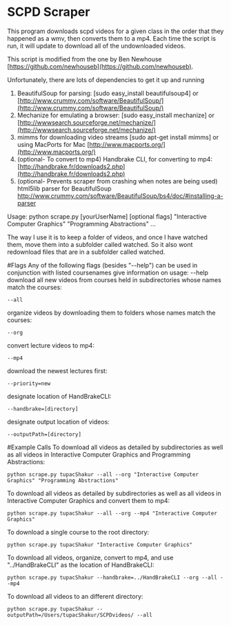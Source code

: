 # SCPD Scraper

This program downloads scpd videos for a given class in the order
that they happened as a wmv, then converts them to a mp4. Each time 
the script is run, it will update to download all of the undownloaded
videos. 

This script is modified from the one by Ben Newhouse [https://github.com/newhouseb](https://github.com/newhouseb).

Unfortunately, there are lots of dependencies to get it up and running

1. BeautifulSoup for parsing: [sudo easy_install beautifulsoup4] or [http://www.crummy.com/software/BeautifulSoup/](http://www.crummy.com/software/BeautifulSoup/)
2. Mechanize for emulating a browser: [sudo easy_install mechanize] or [http://wwwsearch.sourceforge.net/mechanize/](http://wwwsearch.sourceforge.net/mechanize/)
3. mimms for downloading video streams [sudo apt-get install mimms] or using MacPorts for Mac [http://www.macports.org/](http://www.macports.org/)
4. (optional- To convert to mp4) Handbrake CLI, for converting to mp4: [http://handbrake.fr/downloads2.php](http://handbrake.fr/downloads2.php)
5. (optional- Prevents scraper from crashing when notes are being used) html5lib parser for BeautifulSoup http://www.crummy.com/software/BeautifulSoup/bs4/doc/#installing-a-parser


Usage: 
    python scrape.py [yourUserName] [optional flags] "Interactive Computer Graphics" "Programming Abstractions" ...


The way I use it is to keep a folder of videos, and once I have watched them, move them
into a subfolder called watched. So it also wont redownload files that are in a subfolder
called watched.


#Flags
Any of the following flags (besides "--help") can be used in conjunction with listed coursenames
give information on usage:
	--help
download all new videos from courses held in subdirectories whose names match the courses:

	--all
organize videos by downloading them to folders whose names match the courses:

	--org
convert lecture videos to mp4:

	--mp4
download the newest lectures first:

	--priority=new
designate location of HandBrakeCLI:

	--handbrake=[directory]
designate output location of videos:

	--outputPath=[directory]

#Example Calls
To download all videos as detailed by subdirectories as well as all videos in Interactive Computer Graphics and Programming Abstractions:

	python scrape.py tupacShakur --all --org "Interactive Computer Graphics" "Programming Abstractions"

To download all videos as detailed by subdirectories as well as all videos in Interactive Computer Graphics and convert them to mp4:

	python scrape.py tupacShakur --all --org --mp4 "Interactive Computer Graphics"

To download a single course to the root directory:

	python scrape.py tupacShakur "Interactive Computer Graphics"

To download all videos, organize, convert to mp4, and use "../HandBrakeCLI" as the location of HandBrakeCLI:

	python scrape.py tupacShakur --handbrake=../HandBrakeCLI --org --all --mp4

To download all videos to an different directory:

	python scrape.py tupacShakur --outputPath=/Users/tupacShakur/SCPDvideos/ --all
